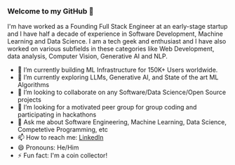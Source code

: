 ### Welcome to my GitHub 👋

I'm have worked as a Founding Full Stack Engineer at an early-stage startup and I have half a decade of experience in Software Development, Machine Learning and Data Science. I am a tech geek and enthusiast and I have also worked on various subfields in these categories like Web Development, data analysis, Computer Vision, Generative AI and NLP.

- 🔭 I’m currently building ML Infrastructure for 150K+ Users worldwide.
- 🌱 I’m currently exploring LLMs, Generative AI, and State of the art ML Algorithms
- 👯 I’m looking to collaborate on any Software/Data Science/Open Source projects
- 🤔 I’m looking for a motivated peer group for group coding and participating in hackathons
- 💬 Ask me about Software Engineering, Machine Learning, Data Science, Competetive Programming, etc
- 📫 How to reach me: [LinkedIn](https://www.linkedin.com/in/pranav-shekhar/)
- 😄 Pronouns: He/Him
- ⚡ Fun fact: I'm a coin collector!
